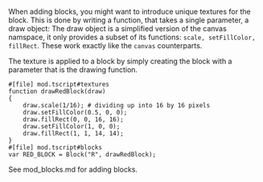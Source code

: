 When adding blocks, you might want to introduce unique textures for the block.
This is done by writing a function, that takes a single parameter, a draw object:
The draw object is a simplified version of the canvas namspace, it only provides
a subset of its functions: `scale, setFillColor, fillRect`. These work exactly
like the `canvas` counterparts.

The texture is applied to a block by simply creating the block with a parameter that is
the drawing function.

```
#[file] mod.tscript#textures
function drawRedBlock(draw)
{
	draw.scale(1/16); # dividing up into 16 by 16 pixels
	draw.setFillColor(0.5, 0, 0);
	draw.fillRect(0, 0, 16, 16);
	draw.setFillColor(1, 0, 0);
	draw.fillRect(1, 1, 14, 14);
}
#[file] mod.tscript#blocks
var RED_BLOCK = Block("R", drawRedBlock);
```

See mod_blocks.md for adding blocks.